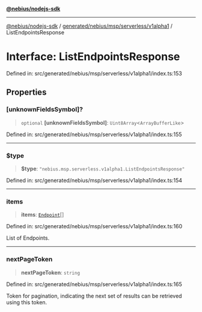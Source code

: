 [**@nebius/nodejs-sdk**](../../../../../../README.md)

***

[@nebius/nodejs-sdk](../../../../../../README.md) / [generated/nebius/msp/serverless/v1alpha1](../README.md) / ListEndpointsResponse

# Interface: ListEndpointsResponse

Defined in: src/generated/nebius/msp/serverless/v1alpha1/index.ts:153

## Properties

### \[unknownFieldsSymbol\]?

> `optional` **\[unknownFieldsSymbol\]**: `Uint8Array`\<`ArrayBufferLike`\>

Defined in: src/generated/nebius/msp/serverless/v1alpha1/index.ts:155

***

### $type

> **$type**: `"nebius.msp.serverless.v1alpha1.ListEndpointsResponse"`

Defined in: src/generated/nebius/msp/serverless/v1alpha1/index.ts:154

***

### items

> **items**: [`Endpoint`](Endpoint.md)[]

Defined in: src/generated/nebius/msp/serverless/v1alpha1/index.ts:160

List of Endpoints.

***

### nextPageToken

> **nextPageToken**: `string`

Defined in: src/generated/nebius/msp/serverless/v1alpha1/index.ts:165

Token for pagination, indicating the next set of results can be retrieved using this token.
